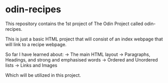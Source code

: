 # odin-recipes
This repository contains the 1st project of The Odin Project called odin-recipes. 

This is just a basic HTML project that will consist of an index webpage that will link to a recipe webpage.

So far I have learned about:
-> The main HTML layout
-> Paragraphs, Headings, and strong and emphasised words
-> Ordered and Unordered lists
-> Links and Images

Which will be utilized in this project.

